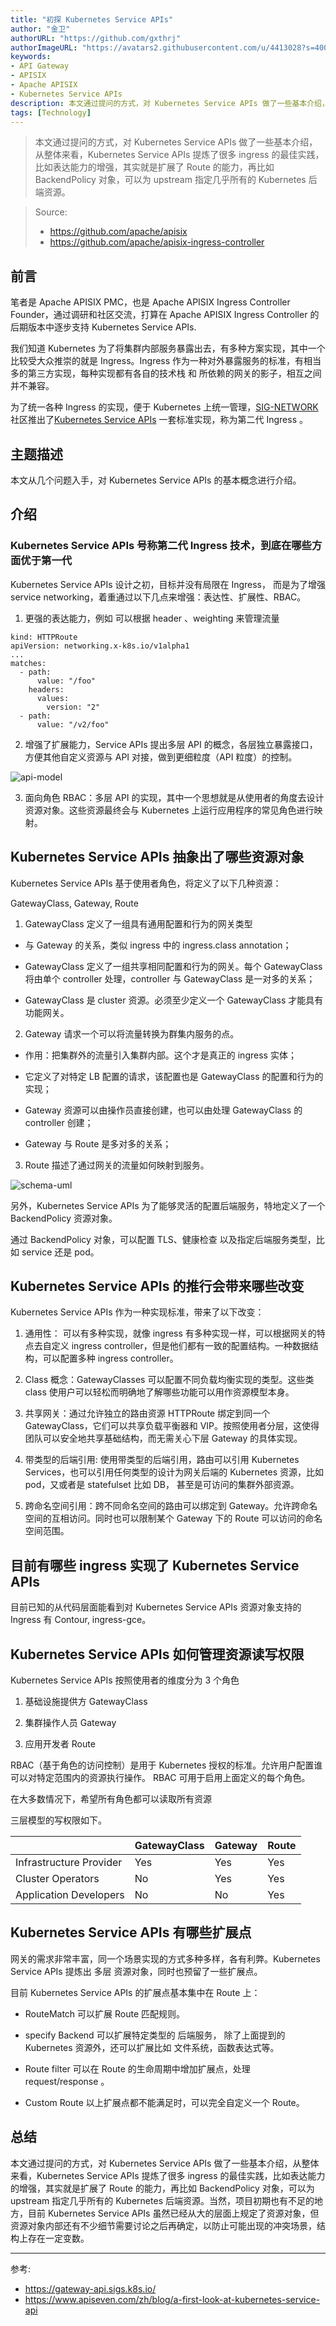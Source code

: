 ```yaml
---
title: "初探 Kubernetes Service APIs"
author: "金卫"
authorURL: "https://github.com/gxthrj"
authorImageURL: "https://avatars2.githubusercontent.com/u/4413028?s=400&u=e140a6d2bf19c426da6498b8888edc96509be649&v=4"
keywords:
- API Gateway
- APISIX
- Apache APISIX
- Kubernetes Service APIs
description: 本文通过提问的方式，对 Kubernetes Service APIs 做了一些基本介绍，从整体来看，Kubernetes Service APIs 提炼了很多 ingress 的最佳实践，比如表达能力的增强，其实就是扩展了 Route 的能力，再比如 BackendPolicy 对象，可以为 upstream 指定几乎所有的 Kubernetes 后端资源。
tags: [Technology]
---
```


> 本文通过提问的方式，对 Kubernetes Service APIs 做了一些基本介绍，从整体来看，Kubernetes Service APIs 提炼了很多 ingress 的最佳实践，比如表达能力的增强，其实就是扩展了 Route 的能力，再比如 BackendPolicy 对象，可以为 upstream 指定几乎所有的 Kubernetes 后端资源。

<!--truncate-->

> Source:
>
> - https://github.com/apache/apisix
> - https://github.com/apache/apisix-ingress-controller

## 前言

笔者是 Apache APISIX PMC，也是 Apache APISIX Ingress Controller Founder，通过调研和社区交流，打算在 Apache APISIX Ingress Controller 的后期版本中逐步支持 Kubernetes Service APIs.

我们知道 Kubernetes 为了将集群内部服务暴露出去，有多种方案实现，其中一个比较受大众推崇的就是 Ingress。Ingress 作为一种对外暴露服务的标准，有相当多的第三方实现，每种实现都有各自的技术栈 和 所依赖的网关的影子，相互之间并不兼容。

为了统一各种 Ingress 的实现，便于 Kubernetes 上统一管理，[SIG-NETWORK](https://github.com/kubernetes/community/tree/master/sig-network) 社区推出了[Kubernetes Service APIs](https://gateway-api.sigs.k8s.io/) 一套标准实现，称为第二代 Ingress 。

## 主题描述

本文从几个问题入手，对 Kubernetes Service APIs 的基本概念进行介绍。

## 介绍

### Kubernetes Service APIs 号称第二代 Ingress 技术，到底在哪些方面优于第一代

Kubernetes Service APIs 设计之初，目标并没有局限在 Ingress， 而是为了增强 service networking，着重通过以下几点来增强：表达性、扩展性、RBAC。

1. 更强的表达能力，例如 可以根据 header 、weighting 来管理流量

```text
kind: HTTPRoute
apiVersion: networking.x-k8s.io/v1alpha1
...
matches:
  - path:
      value: "/foo"
    headers:
      values:
        version: "2"
  - path:
      value: "/v2/foo"
```

2. 增强了扩展能力，Service APIs 提出多层 API 的概念，各层独立暴露接口，方便其他自定义资源与 API 对接，做到更细粒度（API 粒度）的控制。

![api-model](https://static.apiseven.com/202108/1636562883820-c6ebe4c1-53f5-44ea-8586-66e767104d1f.png)

3. 面向角色 RBAC：多层 API 的实现，其中一个思想就是从使用者的角度去设计资源对象。这些资源最终会与 Kubernetes 上运行应用程序的常见角色进行映射。

## Kubernetes Service APIs 抽象出了哪些资源对象

Kubernetes Service APIs 基于使用者角色，将定义了以下几种资源：

GatewayClass, Gateway, Route

1. GatewayClass 定义了一组具有通用配置和行为的网关类型

- 与 Gateway 的关系，类似 ingress 中的 ingress.class annotation；

- GatewayClass 定义了一组共享相同配置和行为的网关。每个 GatewayClass 将由单个 controller 处理，controller 与 GatewayClass 是一对多的关系；

- GatewayClass 是 cluster 资源。必须至少定义一个 GatewayClass 才能具有功能网关。

2. Gateway 请求一个可以将流量转换为群集内服务的点。

- 作用：把集群外的流量引入集群内部。这个才是真正的 ingress 实体；

- 它定义了对特定 LB 配置的请求，该配置也是 GatewayClass 的配置和行为的实现；

- Gateway 资源可以由操作员直接创建，也可以由处理 GatewayClass 的 controller 创建；

- Gateway 与 Route 是多对多的关系；

3. Route 描述了通过网关的流量如何映射到服务。

![schema-uml](https://gateway-api.sigs.k8s.io/images/schema-uml.svg)

另外，Kubernetes Service APIs 为了能够灵活的配置后端服务，特地定义了一个 BackendPolicy 资源对象。

通过 BackendPolicy 对象，可以配置 TLS、健康检查 以及指定后端服务类型，比如 service 还是 pod。

## Kubernetes Service APIs 的推行会带来哪些改变

Kubernetes Service APIs 作为一种实现标准，带来了以下改变：

1. 通用性： 可以有多种实现，就像 ingress 有多种实现一样，可以根据网关的特点去自定义 ingress controller，但是他们都有一致的配置结构。一种数据结构，可以配置多种 ingress controller。

2. Class 概念：GatewayClasses 可以配置不同负载均衡实现的类型。这些类 class 使用户可以轻松而明确地了解哪些功能可以用作资源模型本身。

3. 共享网关：通过允许独立的路由资源 HTTPRoute 绑定到同一个 GatewayClass，它们可以共享负载平衡器和 VIP。按照使用者分层，这使得团队可以安全地共享基础结构，而无需关心下层 Gateway 的具体实现。

4. 带类型的后端引用: 使用带类型的后端引用，路由可以引用 Kubernetes Services，也可以引用任何类型的设计为网关后端的 Kubernetes 资源，比如 pod，又或者是 statefulset 比如 DB， 甚至是可访问的集群外部资源。

5. 跨命名空间引用：跨不同命名空间的路由可以绑定到 Gateway。允许跨命名空间的互相访问。同时也可以限制某个 Gateway 下的 Route 可以访问的命名空间范围。

## 目前有哪些 ingress 实现了 Kubernetes Service APIs

目前已知的从代码层面能看到对 Kubernetes Service APIs 资源对象支持的 Ingress 有 Contour, ingress-gce。

## Kubernetes Service APIs 如何管理资源读写权限

Kubernetes Service APIs 按照使用者的维度分为 3 个角色

1. 基础设施提供方 GatewayClass

2. 集群操作人员 Gateway

3. 应用开发者 Route

RBAC（基于角色的访问控制）是用于 Kubernetes 授权的标准。允许用户配置谁可以对特定范围内的资源执行操作。 RBAC 可用于启用上面定义的每个角色。

在大多数情况下，希望所有角色都可以读取所有资源

三层模型的写权限如下。

|                         | GatewayClass | Gateway | Route |
| ----------------------- | ------------ | ------- | ----- |
| Infrastructure Provider | Yes          | Yes     | Yes   |
| Cluster Operators       | No           | Yes     | Yes   |
| Application Developers  | No           | No      | Yes   |

## Kubernetes Service APIs 有哪些扩展点

网关的需求非常丰富，同一个场景实现的方式多种多样，各有利弊。Kubernetes Service APIs 提炼出 多层 资源对象，同时也预留了一些扩展点。

目前 Kubernetes Service APIs 的扩展点基本集中在 Route 上：

- RouteMatch 可以扩展 Route 匹配规则。

- specify Backend 可以扩展特定类型的 后端服务， 除了上面提到的 Kubernetes 资源外，还可以扩展比如 文件系统，函数表达式等。

- Route filter 可以在 Route 的生命周期中增加扩展点，处理 request/response 。

- Custom Route 以上扩展点都不能满足时，可以完全自定义一个 Route。

## 总结

本文通过提问的方式，对 Kubernetes Service APIs 做了一些基本介绍，从整体来看，Kubernetes Service APIs 提炼了很多 ingress 的最佳实践，比如表达能力的增强，其实就是扩展了 Route 的能力，再比如 BackendPolicy 对象，可以为 upstream 指定几乎所有的 Kubernetes 后端资源。当然，项目初期也有不足的地方，目前 Kubernetes Service APIs 虽然已经从大的层面上规定了资源对象，但资源对象内部还有不少细节需要讨论之后再确定，以防止可能出现的冲突场景，结构上存在一定变数。

---

参考:

- https://gateway-api.sigs.k8s.io/
- https://www.apiseven.com/zh/blog/a-first-look-at-kubernetes-service-api
